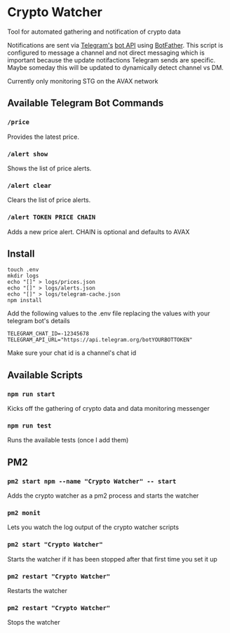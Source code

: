# Crypto Watcher
Tool for automated gathering and notification of crypto data

Notifications are sent via [Telegram's](https://telegram.org/) [bot API](https://core.telegram.org/bots#6-botfather) using [BotFather](https://t.me/botfather). This script is configured to message a channel and not direct messaging which is important because the update notifactions Telegram sends are specific. Maybe someday this will be updated to dynamically detect channel vs DM.

Currently only monitoring STG on the AVAX network

## Available Telegram Bot Commands

### `/price`
Provides the latest price.

### `/alert show`
Shows the list of price alerts.

### `/alert clear`
Clears the list of price alerts.

### `/alert TOKEN PRICE CHAIN`
Adds a new price alert. CHAIN is optional and defaults to AVAX

## Install
```
touch .env
mkdir logs
echo "[]" > logs/prices.json
echo "[]" > logs/alerts.json
echo "[]" > logs/telegram-cache.json
npm install
```

Add the following values to the .env file replacing the values with your telegram bot's details
```
TELEGRAM_CHAT_ID=-12345678
TELEGRAM_API_URL="https://api.telegram.org/botYOURBOTTOKEN"
```
Make sure your chat id is a channel's chat id




## Available Scripts

### `npm run start`

Kicks off the gathering of crypto data and data monitoring messenger

### `npm run test`

Runs the available tests (once I add them)


## PM2

### `pm2 start npm --name "Crypto Watcher" -- start`

Adds the crypto watcher as a pm2 process and starts the watcher

### `pm2 monit`

Lets you watch the log output of the crypto watcher scripts

### `pm2 start "Crypto Watcher"`

Starts the watcher if it has been stopped after that first time you set it up

### `pm2 restart "Crypto Watcher"`

Restarts the watcher

### `pm2 restart "Crypto Watcher"`

Stops the watcher
